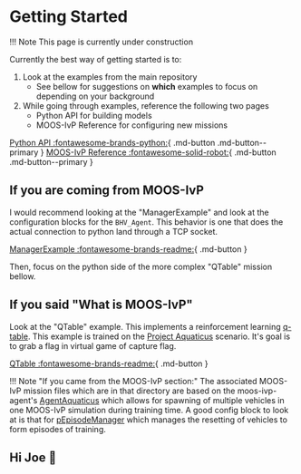 # Getting Started

!!! Note
    This  page is currently under construction 

Currently the best way of getting started is to:

1. Look at the examples from the main repository
    - See bellow for suggestions on **which** examples to focus on depending on your background
2. While going through examples, reference the following two pages
    - Python API for building models
    - MOOS-IvP Reference for configuring new missions

[Python API :fontawesome-brands-python:](../python){ .md-button .md-button--primary }
[MOOS-IvP Reference :fontawesome-solid-robot:](../moos_ivp){ .md-button .md-button--primary }

## If you are coming from MOOS-IvP

I would recommend looking at the "ManagerExample" and look at the configuration blocks for the `BHV_Agent`. This behavior is one that does the actual connection to python land through a TCP socket.

[ManagerExample :fontawesome-brands-readme:](https://github.com/mivp-agent/moos-ivp-agent/tree/main/examples/ManagerExample){ .md-button }

Then, focus on the python side of the more complex "QTable" mission bellow.

## If you said "What is MOOS-IvP"

Look at the "QTable" example. This implements a reinforcement learning [q-table](https://en.wikipedia.org/wiki/Q-learning). This example is trained on the [Project Aquaticus](https://oceanai.mit.edu/aquaticus/pmwiki/pmwiki.php?n=Main.HomePage) scenario. It's goal is to grab a flag in virtual game of capture flag. 

[QTable :fontawesome-brands-readme:](https://github.com/mivp-agent/moos-ivp-agent/tree/main/examples/QTable){ .md-button }

!!! Note "If you came from the MOOS-IvP section:"
    The associated MOOS-IvP mission files which are in that directory are based on the moos-ivp-agent's [AgentAquaticus](https://github.com/mivp-agent/moos-ivp-agent/tree/main/missions/AgentAquaticus) which allows for spawning of multiple vehicles in one MOOS-IvP simulation during training time. A good config block to look at is that for [pEpisodeManager](moos_ivp/episode_manager.md) which manages the resetting of vehicles to form episodes of training.

## Hi Joe :wave:

